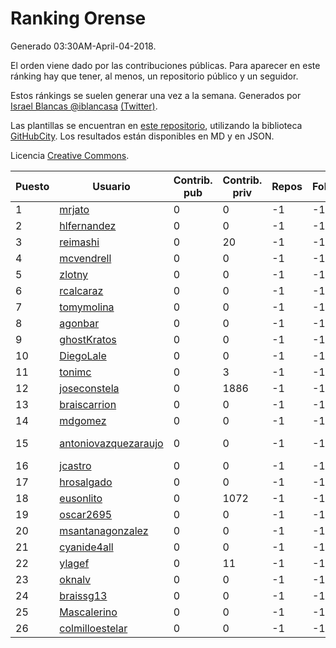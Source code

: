 # Ranking Orense

Generado 03:30AM-April-04-2018.

El orden viene dado por las contribuciones públicas. Para aparecer en este ránking hay que tener, al menos, un repositorio público y un seguidor.

Estos ránkings se suelen generar una vez a la semana. Generados por [Israel Blancas @iblancasa](https://github.com/iblancasa/) [(Twitter)](https://twitter.com/iblancasa).

Las plantillas se encuentran en [este repositorio](https://github.com/iblancasa/GH-Spanish-Ranking), utilizando la biblioteca [GitHubCity](https://github.com/iblancasa/GitHubCity). Los resultados están disponibles en MD y en JSON.

Licencia [Creative Commons](https://creativecommons.org/licenses/by/4.0/).

| Puesto   |  Usuario  | Contrib. pub | Contrib. priv |Repos| Followers | Desde |  Avatar  |
|----------|-----------|--------------|---------------|-----|-----------|-------|----------|
|1|[mrjato](https://github.com/mrjato)|0|0|-1|-1||![mrjato]()|
|2|[hlfernandez](https://github.com/hlfernandez)|0|0|-1|-1||![hlfernandez]()|
|3|[reimashi](https://github.com/reimashi)|0|20|-1|-1||![reimashi]()|
|4|[mcvendrell](https://github.com/mcvendrell)|0|0|-1|-1||![mcvendrell]()|
|5|[zlotny](https://github.com/zlotny)|0|0|-1|-1||![zlotny]()|
|6|[rcalcaraz](https://github.com/rcalcaraz)|0|0|-1|-1||![rcalcaraz]()|
|7|[tomymolina](https://github.com/tomymolina)|0|0|-1|-1||![tomymolina]()|
|8|[agonbar](https://github.com/agonbar)|0|0|-1|-1||![agonbar]()|
|9|[ghostKratos](https://github.com/ghostKratos)|0|0|-1|-1||![ghostKratos]()|
|10|[DiegoLale](https://github.com/DiegoLale)|0|0|-1|-1||![DiegoLale]()|
|11|[tonimc](https://github.com/tonimc)|0|3|-1|-1||![tonimc]()|
|12|[joseconstela](https://github.com/joseconstela)|0|1886|-1|-1||![joseconstela]()|
|13|[braiscarrion](https://github.com/braiscarrion)|0|0|-1|-1||![braiscarrion]()|
|14|[mdgomez](https://github.com/mdgomez)|0|0|-1|-1||![mdgomez]()|
|15|[antoniovazquezaraujo](https://github.com/antoniovazquezaraujo)|0|0|-1|-1||![antoniovazquezaraujo]()|
|16|[jcastro](https://github.com/jcastro)|0|0|-1|-1||![jcastro]()|
|17|[hrosalgado](https://github.com/hrosalgado)|0|0|-1|-1||![hrosalgado]()|
|18|[eusonlito](https://github.com/eusonlito)|0|1072|-1|-1||![eusonlito]()|
|19|[oscar2695](https://github.com/oscar2695)|0|0|-1|-1||![oscar2695]()|
|20|[msantanagonzalez](https://github.com/msantanagonzalez)|0|0|-1|-1||![msantanagonzalez]()|
|21|[cyanide4all](https://github.com/cyanide4all)|0|0|-1|-1||![cyanide4all]()|
|22|[ylagef](https://github.com/ylagef)|0|11|-1|-1||![ylagef]()|
|23|[oknalv](https://github.com/oknalv)|0|0|-1|-1||![oknalv]()|
|24|[braissg13](https://github.com/braissg13)|0|0|-1|-1||![braissg13]()|
|25|[Mascalerino](https://github.com/Mascalerino)|0|0|-1|-1||![Mascalerino]()|
|26|[colmilloestelar](https://github.com/colmilloestelar)|0|0|-1|-1||![colmilloestelar]()|
